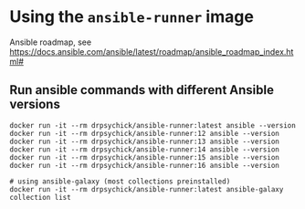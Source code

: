 # Using the `ansible-runner` image

Ansible roadmap, see https://docs.ansible.com/ansible/latest/roadmap/ansible_roadmap_index.html#

## Run ansible commands with different Ansible versions
```shell
docker run -it --rm drpsychick/ansible-runner:latest ansible --version
docker run -it --rm drpsychick/ansible-runner:12 ansible --version
docker run -it --rm drpsychick/ansible-runner:13 ansible --version
docker run -it --rm drpsychick/ansible-runner:14 ansible --version
docker run -it --rm drpsychick/ansible-runner:15 ansible --version
docker run -it --rm drpsychick/ansible-runner:16 ansible --version

# using ansible-galaxy (most collections preinstalled)
docker run -it --rm drpsychick/ansible-runner:latest ansible-galaxy collection list
```